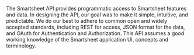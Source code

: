 The Smartsheet API provides programmatic access to Smartsheet features and data. In designing the API, our goal was to make it simple, intuitive, and predictable. We do our best to adhere to common open and widely accepted standards, including REST for access, JSON format for the data, and OAuth for Authentication and Authorization. This API assumes a good working knowledge of the Smartsheet application UI, concepts and terminology.